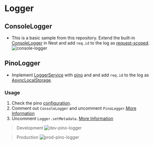 # Logger

## ConsoleLogger
- This is a basic sample from this repository. Extend the built-in [ConsoleLogger](https://docs.nestjs.com/techniques/logger#extend-built-in-logger) in Nest and add `req.id` to the log as [request-scoped](https://docs.nestjs.com/fundamentals/injection-scopes#request-provider).
![console-logger](https://user-images.githubusercontent.com/1300172/155107295-0d8232ef-5223-41c1-ac51-b1f582563f49.png)

## PinoLogger
- Implement [LoggerService](https://docs.nestjs.com/techniques/logger#custom-implementation) with [pino](https://github.com/pinojs/pino) and and add `req.id` to the log as [AsyncLocalStorage](https://nodejs.org/api/async_context.html#class-asynclocalstorage).

### Usage
1. Check the pino [configuration](./pino.ts).
2. Comment out `ConsoleLogger` and uncomment `PinoLogger`.[More Information](https://github.com/CatsMiaow/node-nestjs-structure/blob/9b0a2f7cfc14ff1e552d78930a6a28cb4cb26f04/src/common/logger/index.ts#L3-L5)
3. Uncomment `Logger.setMetadata`. [More Information](https://github.com/CatsMiaow/node-nestjs-structure/blob/9b0a2f7cfc14ff1e552d78930a6a28cb4cb26f04/src/common/middleware/logger.middleware.ts#L22-L25)

> Development
![dev-pino-logger](https://user-images.githubusercontent.com/1300172/155109548-90dd59e7-f0de-404e-8e88-3319e5f2917a.png)

> Production
![prod-pino-logger](https://user-images.githubusercontent.com/1300172/155111590-eeb85470-197f-415b-8fe9-c8d647308bb3.png)
